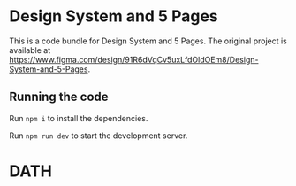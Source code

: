 
  # Design System and 5 Pages

  This is a code bundle for Design System and 5 Pages. The original project is available at https://www.figma.com/design/91R6dVqCv5uxLfdOldOEm8/Design-System-and-5-Pages.

  ## Running the code

  Run `npm i` to install the dependencies.

  Run `npm run dev` to start the development server.
  # DATH
